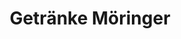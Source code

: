 ---
title: "Getränke Möringer"
url: /bonndorf-im-schwarzwald/getraenke-moeringer/
shop: Supermarkt
---